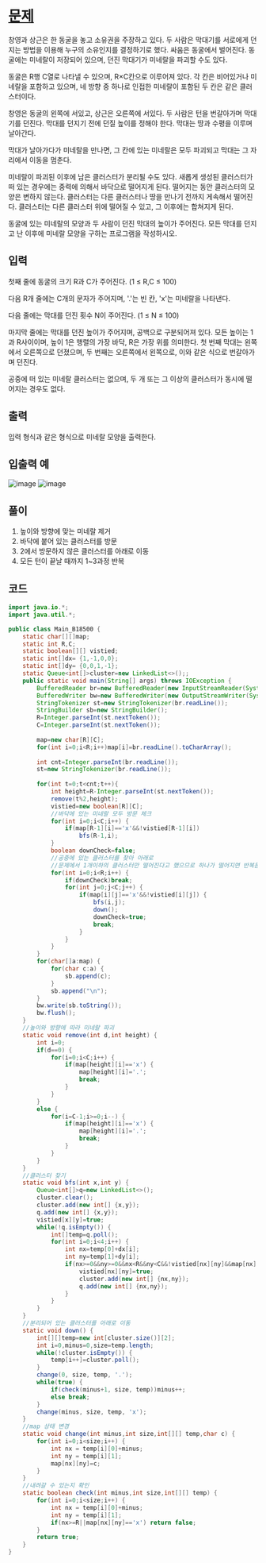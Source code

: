 # [문제](https://www.acmicpc.net/problem/18500)  
창영과 상근은 한 동굴을 놓고 소유권을 주장하고 있다. 두 사람은 막대기를 서로에게 던지는 방법을 이용해 누구의 소유인지를 결정하기로 했다. 싸움은 동굴에서 벌어진다. 동굴에는 미네랄이 저장되어 있으며, 던진 막대기가 미네랄을 파괴할 수도 있다.

동굴은 R행 C열로 나타낼 수 있으며, R×C칸으로 이루어져 있다. 각 칸은 비어있거나 미네랄을 포함하고 있으며, 네 방향 중 하나로 인접한 미네랄이 포함된 두 칸은 같은 클러스터이다.

창영은 동굴의 왼쪽에 서있고, 상근은 오른쪽에 서있다. 두 사람은 턴을 번갈아가며 막대기를 던진다. 막대를 던지기 전에 던질 높이를 정해야 한다. 막대는 땅과 수평을 이루며 날아간다.

막대가 날아가다가 미네랄을 만나면, 그 칸에 있는 미네랄은 모두 파괴되고 막대는 그 자리에서 이동을 멈춘다.

미네랄이 파괴된 이후에 남은 클러스터가 분리될 수도 있다. 새롭게 생성된 클러스터가 떠 있는 경우에는 중력에 의해서 바닥으로 떨어지게 된다. 떨어지는 동안 클러스터의 모양은 변하지 않는다. 클러스터는 다른 클러스터나 땅을 만나기 전까지 게속해서 떨어진다. 클러스터는 다른 클러스터 위에 떨어질 수 있고, 그 이후에는 합쳐지게 된다.

동굴에 있는 미네랄의 모양과 두 사람이 던진 막대의 높이가 주어진다. 모든 막대를 던지고 난 이후에 미네랄 모양을 구하는 프로그램을 작성하시오. 


## 입력  
첫째 줄에 동굴의 크기 R과 C가 주어진다. (1 ≤ R,C ≤ 100)

다음 R개 줄에는 C개의 문자가 주어지며, '.'는 빈 칸, 'x'는 미네랄을 나타낸다.

다음 줄에는 막대를 던진 횟수 N이 주어진다. (1 ≤ N ≤ 100)

마지막 줄에는 막대를 던진 높이가 주어지며, 공백으로 구분되어져 있다. 모든 높이는 1과 R사이이며, 높이 1은 행렬의 가장 바닥, R은 가장 위를 의미한다. 첫 번째 막대는 왼쪽에서 오른쪽으로 던졌으며, 두 번째는 오른쪽에서 왼쪽으로, 이와 같은 식으로 번갈아가며 던진다.

공중에 떠 있는 미네랄 클러스터는 없으며, 두 개 또는 그 이상의 클러스터가 동시에 떨어지는 경우도 없다.
## 출력  
입력 형식과 같은 형식으로 미네랄 모양을 출력한다.

## 입출력 예  
![image](https://user-images.githubusercontent.com/59672592/160833402-127d8f30-78f9-4732-a731-206499902cbd.png)
![image](https://user-images.githubusercontent.com/59672592/160833438-c4274af8-0b7a-420d-8c99-9219a431fda1.png)

## 풀이  
1. 높이와 방향에 맞는 미네랄 제거
2. 바닥에 붙어 있는 클러스터를 방문
3. 2에서 방문하지 않은 클러스터를 아래로 이동
4. 모든 턴이 끝날 때까지 1~3과정 반복


## 코드  

```java
import java.io.*;
import java.util.*;

public class Main_B18500 {
	static char[][]map;
	static int R,C;
	static boolean[][] vistied;
	static int[]dx= {1,-1,0,0};
	static int[]dy= {0,0,1,-1};
	static Queue<int[]>cluster=new LinkedList<>();;
	public static void main(String[] args) throws IOException {
		BufferedReader br=new BufferedReader(new InputStreamReader(System.in));
		BufferedWriter bw=new BufferedWriter(new OutputStreamWriter(System.out));
		StringTokenizer st=new StringTokenizer(br.readLine());
		StringBuilder sb=new StringBuilder();
		R=Integer.parseInt(st.nextToken());
		C=Integer.parseInt(st.nextToken());
		
		map=new char[R][C];
		for(int i=0;i<R;i++)map[i]=br.readLine().toCharArray();
		
		int cnt=Integer.parseInt(br.readLine());
		st=new StringTokenizer(br.readLine());
		
		for(int t=0;t<cnt;t++){
			int height=R-Integer.parseInt(st.nextToken());
			remove(t%2,height);
			vistied=new boolean[R][C];
			//바닥에 있는 미네랄 모두 방문 체크
			for(int i=0;i<C;i++) {
				if(map[R-1][i]=='x'&&!vistied[R-1][i])
					bfs(R-1,i);
			}
			boolean downCheck=false;
			//공중에 있는 클러스터를 찾아 아래로
			//문제에서 1개이하의 클러스터만 떨어진다고 했으므로 하나가 떨어지면 반복문 종료 
			for(int i=0;i<R;i++) {
				if(downCheck)break;
				for(int j=0;j<C;j++) {
					if(map[i][j]=='x'&&!vistied[i][j]) {
						bfs(i,j);
						down();
						downCheck=true;
						break;
					}
				}
			}
		}
		for(char[]a:map) {
			for(char c:a) {
				sb.append(c);
			}
			sb.append("\n");
		}
		bw.write(sb.toString());
		bw.flush();
	}
	//높이와 방향에 따라 미네랄 파괴
	static void remove(int d,int height) {
		int i=0;
		if(d==0) {
			for(i=0;i<C;i++) {
				if(map[height][i]=='x') {
					map[height][i]='.';
					break;
				}
			}
		}
		else {
			for(i=C-1;i>=0;i--) {
				if(map[height][i]=='x') {
					map[height][i]='.';
					break;
				}
			}
		}
	}
	//클러스터 찾기
	static void bfs(int x,int y) {
		Queue<int[]>q=new LinkedList<>();
		cluster.clear();
		cluster.add(new int[] {x,y});
		q.add(new int[] {x,y});
		vistied[x][y]=true;
		while(!q.isEmpty()) {
			int[]temp=q.poll();
			for(int i=0;i<4;i++) {
				int nx=temp[0]+dx[i];
				int ny=temp[1]+dy[i];
				if(nx>=0&&ny>=0&&nx<R&&ny<C&&!vistied[nx][ny]&&map[nx][ny]=='x') {
					vistied[nx][ny]=true;
					cluster.add(new int[] {nx,ny});
					q.add(new int[] {nx,ny});
				}
			}
		}
	}
	//분리되어 있는 클러스터를 아래로 이동
	static void down() {
		int[][]temp=new int[cluster.size()][2];
		int i=0,minus=0,size=temp.length;
		while(!cluster.isEmpty()) {
			temp[i++]=cluster.poll();
		}
		change(0, size, temp, '.');
		while(true) {
			if(check(minus+1, size, temp))minus++;
			else break;
		}
		change(minus, size, temp, 'x');
	}
	//map 상태 변경
	static void change(int minus,int size,int[][] temp,char c) {
		for(int i=0;i<size;i++) {
			int nx = temp[i][0]+minus;
			int ny = temp[i][1];
			map[nx][ny]=c;
		}
	}
	//내려갈 수 있는지 확인
	static boolean check(int minus,int size,int[][] temp) {
		for(int i=0;i<size;i++) {
			int nx = temp[i][0]+minus;
			int ny = temp[i][1];
			if(nx>=R||map[nx][ny]=='x') return false;
		}
		return true;
	}
}

```
